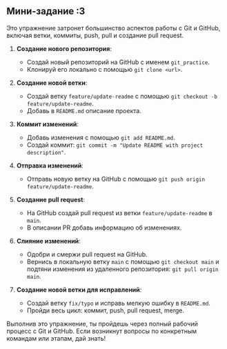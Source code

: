 ## Мини-задание :3

Это упражнение затронет большинство аспектов работы с Git и GitHub, включая ветки, коммиты, push, pull и создание pull request.

1. **Создание нового репозитория**:
   - Создай новый репозиторий на GitHub с именем `git_practice`.
   - Клонируй его локально с помощью `git clone <url>`.

2. **Создание новой ветки**:
   - Создай ветку `feature/update-readme` с помощью `git checkout -b feature/update-readme`.
   - Добавь в `README.md` описание проекта.

3. **Коммит изменений**:
   - Добавь изменения с помощью `git add README.md`.
   - Создай коммит: `git commit -m "Update README with project description"`.

4. **Отправка изменений**:
   - Отправь новую ветку на GitHub с помощью `git push origin feature/update-readme`.

5. **Создание pull request**:
   - На GitHub создай pull request из ветки `feature/update-readme` в `main`.
   - В описании PR добавь информацию об изменениях.

6. **Слияние изменений**:
   - Одобри и смержи pull request на GitHub.
   - Вернись в локальную ветку `main` с помощью `git checkout main` и подтяни изменения из удаленного репозитория: `git pull origin main`.

7. **Создание новой ветки для исправлений**:
   - Создай ветку `fix/typo` и исправь мелкую ошибку в `README.md`.
   - Пройди весь цикл: коммит, push, pull request, merge.

Выполнив это упражнение, ты пройдешь через полный рабочий процесс с Git и GitHub. Если возникнут вопросы по конкретным командам или этапам, дай знать!

